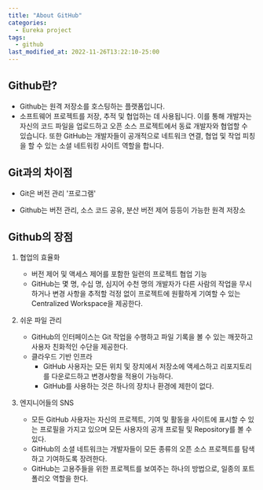 ```yaml
---
title: "About GitHub"
categories:
  - Eureka project
tags:
  - github
last_modified_at: 2022-11-26T13:22:10-25:00
---
```


## Github란?

- Github는 원격 저장소를 호스팅하는 플랫폼입니다. 
- 소프트웨어 프로젝트를 저장, 추적 및 협업하는 데 사용됩니다. 이를 통해 개발자는 자신의 코드 파일을 업로드하고 오픈 소스 프로젝트에서 동료 개발자와 협업할 수 있습니다. 또한 GitHub는 개발자들이 공개적으로 네트워크 연결, 협업 및 작업 피칭을 할 수 있는 소셜 네트워킹 사이트 역할을 합니다. 

## Git과의 차이점

- Git은 버전 관리 '프로그램'

- Github는 버전 관리, 소스 코드 공유, 분산 버전 제어 등등이 가능한 원격 저장소

## Github의 장점

1. 협업의 효율화
    * 버전 제어 및 액세스 제어를 포함한 일련의 프로젝트 협업 기능
    * GitHub는 몇 명, 수십 명, 심지어 수천 명의 개발자가 다른 사람의 작업을 무시하거나 변경 사항을 추적할 걱정 없이 프로젝트에 원활하게 기여할 수 있는 Centralized Workspace을 제공한다.

2. 쉬운 파일 관리
    * GitHub의 인터페이스는 Git 작업을 수행하고 파일 기록을 볼 수 있는 깨끗하고 사용자 친화적인 수단을 제공한다.
    * 클라우드 기반 인프라
        * GitHub 사용자는 모든 위치 및 장치에서 저장소에 액세스하고 리포지토리를 다운로드하고 변경사항을 적용이 가능하다.
        * GitHub를 사용하는 것은 하나의 장치나 환경에 제한이 없다.

3. 엔지니어들의 SNS
    * 모든 GitHub 사용자는 자신의 프로젝트, 기여 및 활동을 사이트에 표시할 수 있는 프로필을 가지고 있으며 모든 사용자의 공개 프로필 및 Repository를 볼 수 있다.
    * GitHub의 소셜 네트워크는 개발자들이 모든 종류의 오픈 소스 프로젝트를 탐색하고 기여하도록 장려한다.
    * GitHub는 고용주들을 위한 프로젝트를 보여주는 하나의 방법으로, 일종의 포트폴리오 역할을 한다.
